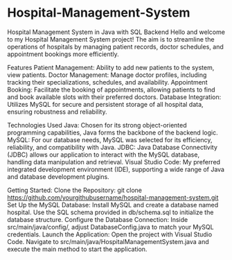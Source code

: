 # Hospital-Management-System
Hospital Management System in Java with SQL Backend
Hello and welcome to my Hospital Management System project! The aim is to streamline the operations of hospitals by managing patient records, doctor schedules, and appointment bookings more efficiently.

Features
Patient Management: Ability to add new patients to the system, view patients.
Doctor Management: Manage doctor profiles, including tracking their specializations, schedules, and availability.
Appointment Booking: Facilitate the booking of appointments, allowing patients to find and book available slots with their preferred doctors.
Database Integration: Utilizes MySQL for secure and persistent storage of all hospital data, ensuring robustness and reliability.

Technologies Used
Java: Chosen for its strong object-oriented programming capabilities, Java forms the backbone of the backend logic.
MySQL: For our database needs, MySQL was selected for its efficiency, reliability, and compatibility with Java.
JDBC: Java Database Connectivity (JDBC) allows our application to interact with the MySQL database, handling data manipulation and retrieval.
Visual Studio Code: My preferred integrated development environment (IDE), supporting a wide range of Java and database development plugins.

Getting Started:
Clone the Repository:
git clone https://github.com/yourgithubusername/hospital-management-system.git
Set Up the MySQL Database:
Install MySQL and create a database named hospital.
Use the SQL schema provided in db/schema.sql to initialize the database structure.
Configure the Database Connection:
Inside src/main/java/config/, adjust DatabaseConfig.java to match your MySQL credentials.
Launch the Application:
Open the project with Visual Studio Code.
Navigate to src/main/java/HospitalManagementSystem.java and execute the main method to start the application.
